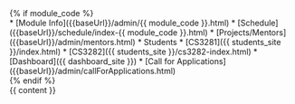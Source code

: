 <div id="flex-body">
{% if module_code %}<nav id="site-nav" class="fixed-header-padding">
    <div class="nav-component slim-scroll">
      <site-nav>
* [Module Info]({{baseUrl}}/admin/{{ module_code }}.html)
* [Schedule]({{baseUrl}}/schedule/index-{{ module_code }}.html)
* [Projects/Mentors]({{baseUrl}}/admin/mentors.html)
* Students
  * [CS3281]({{ students_site }}/index.html)
  * [CS3282]({{ students_site }}/cs3282-index.html)
* [Dashboard]({{ dashboard_site }})
* [Call for Applications]({{baseUrl}}/admin/callForApplications.html)
      </site-nav>
    </div>
  </nav>{% endif %}
  <div id="content-wrapper" class="fixed-header-padding">
    {{ content }}
  </div>
  <nav id="page-nav" class="fixed-header-padding">
    <div class="nav-component slim-scroll">
      <page-nav />
    </div>
  </nav>
</div>
